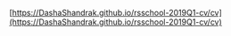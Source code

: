 [https://DashaShandrak.github.io/rsschool-2019Q1-cv/cv](https://DashaShandrak.github.io/rsschool-2019Q1-cv/cv)